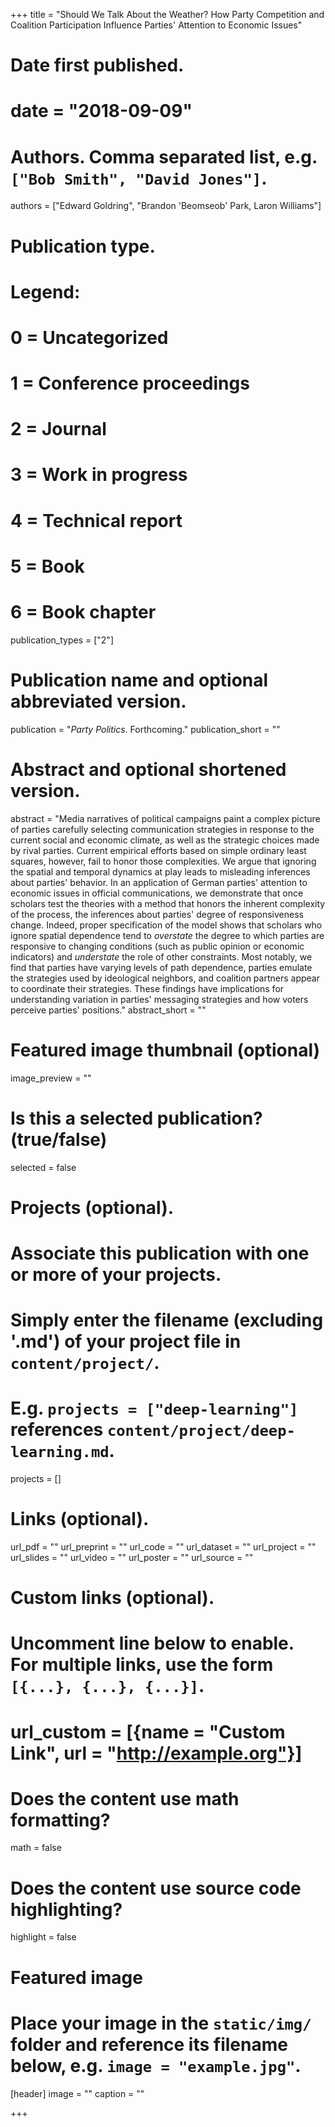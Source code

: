 +++
title = "Should We Talk About the Weather? How Party Competition and Coalition Participation Influence Parties' Attention to Economic Issues"

# Date first published.
# date = "2018-09-09"

# Authors. Comma separated list, e.g. `["Bob Smith", "David Jones"]`.
authors = ["Edward Goldring", "Brandon 'Beomseob' Park, Laron Williams"]

# Publication type.
# Legend:
# 0 = Uncategorized
# 1 = Conference proceedings
# 2 = Journal
# 3 = Work in progress
# 4 = Technical report
# 5 = Book
# 6 = Book chapter
publication_types = ["2"]

# Publication name and optional abbreviated version.
publication = "*Party Politics*. Forthcoming."
publication_short = ""

# Abstract and optional shortened version.
abstract = "Media narratives of political campaigns paint a complex picture of parties carefully selecting communication strategies in response to the current social and economic climate, as well as the strategic choices made by rival parties. Current empirical efforts based on simple ordinary least squares, however, fail to honor those complexities. We argue that ignoring the spatial and temporal dynamics at play leads to misleading inferences about parties' behavior. In an application of German parties' attention to economic issues in official communications, we demonstrate that once scholars test the theories with a method that honors the inherent complexity of the process, the inferences about parties' degree of responsiveness change. Indeed, proper specification of the model shows that scholars who ignore spatial dependence tend to *overstate* the degree to which parties are responsive to changing conditions (such as public opinion or economic indicators) and *understate* the role of other constraints. Most notably, we find that parties have varying levels of path dependence, parties emulate the strategies used by ideological neighbors, and coalition partners appear to coordinate their strategies. These findings have implications for understanding variation in parties' messaging strategies and how voters perceive parties' positions."
abstract_short = ""

# Featured image thumbnail (optional)
image_preview = ""

# Is this a selected publication? (true/false)
selected = false

# Projects (optional).
#   Associate this publication with one or more of your projects.
#   Simply enter the filename (excluding '.md') of your project file in `content/project/`.
#   E.g. `projects = ["deep-learning"]` references `content/project/deep-learning.md`.
projects = []

# Links (optional).
url_pdf = ""
url_preprint = ""
url_code = ""
url_dataset = ""
url_project = ""
url_slides = ""
url_video = ""
url_poster = ""
url_source = ""

# Custom links (optional).
#   Uncomment line below to enable. For multiple links, use the form `[{...}, {...}, {...}]`.
# url_custom = [{name = "Custom Link", url = "http://example.org"}]

# Does the content use math formatting?
math = false

# Does the content use source code highlighting?
highlight = false

# Featured image
# Place your image in the `static/img/` folder and reference its filename below, e.g. `image = "example.jpg"`.
[header]
image = ""
caption = ""

+++
